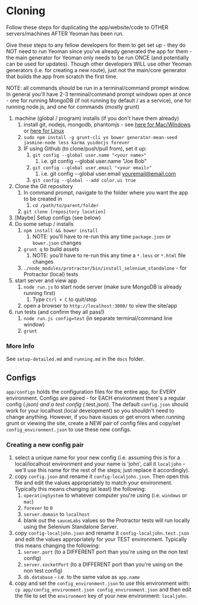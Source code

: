 # Cloning

Follow these steps for duplicating the app/website/code to OTHER servers/machines AFTER Yeoman has been run.

Give these steps to any fellow developers for them to get set up - they do NOT need to run Yeoman since you've already generated the app for them - the main generator for Yeoman only needs to be run ONCE (and potentially can be used for updates). Though other developers WILL use other Yeoman generators (i.e. for creating a new route), just not the main/core generator that builds the app from scratch the first time.

NOTE: all commands should be run in a terminal/command prompt window.
In general you'll have 2-3 terminal/command prompt windows open at once - one for running MongoDB (if not running by default / as a service), one for running node.js, and one for commands (mostly grunt)

1. machine (global / program) installs (if you don't have them already)
	1. install git, nodejs, mongodb, phantomjs - see [here for Mac/Windows](https://github.com/jackrabbitsgroup/generator-mean-seed/blob/master/main/templates/docs/setup-server-windows-mac.md) or [here for Linux](https://github.com/jackrabbitsgroup/generator-mean-seed/blob/master/main/templates/docs/setup-server-linux.md)
	2. `sudo npm install -g grunt-cli yo bower generator-mean-seed jasmine-node less karma yuidocjs forever`
	3. IF using Github (to clone/push/pull from), set it up:
		1. `git config --global user.name "<your name>"`
			1. i.e. git config --global user.name "Joe Bob"
		2. `git config --global user.email "<your email>"`
			1. i.e. git config --global user.email youremail@email.com
		3. `git config --global --add color.ui true`
2. Clone the Git repository
	1. In command prompt, navigate to the folder where you want the app to be created in
		1. `cd /path/to/parent/folder`
	2. `git clone [repository location]`
3. [Maybe] Setup configs (see below)
4. Do some setup / installs
	1. `npm install && bower install`
		1. NOTE: you'll have to re-run this any time `package.json` or `bower.json` changes
	2. `grunt q` to build assets
		1. NOTE: you'll have to re-run this any time a `*.less` or `*.html` file changes
	3. `./node_modules/protractor/bin/install_selenium_standalone` - for Protractor (local) tests
5. start server and view app
	1. `node run.js` to start node server (make sure MongoDB is already running first)
		1. Type `Ctrl + C` to quit/stop
	2. open a browser to `http://localhost:3000/` to view the site/app
6. run tests (and confirm they all pass!)
	1. `node run.js config=test` (in separate terminal/command line window)
	2. `grunt`
	

### More Info
See `setup-detailed.md` and `running.md` in the `docs` folder.



## Configs
`app/configs` holds the configuration files for the entire app, for EVERY environment. Configs are paired - for EACH environment there's a regular config (*.json) and a test config (*.test.json). The default `config.json` should work for your localhost (local development) so you shouldn't need to change anything. However, if you have issues or get errors when running grunt or viewing the site, create a NEW pair of config files and copy/set `config_environment.json` to use these new configs.

### Creating a new config pair

1. select a unique name for your new config (i.e. assuming this is for a local/localhost environment and your name is 'john', call it `localjohn` - we'll use this name for the rest of the steps; just replace it accordingly).
2. copy `config.json` and rename it `config-localjohn.json`. Then open this file and edit the values appropriately to match your environment. Typically this means changing (at least) the following:
	1. `operatingSystem` to whatever computer you're using (i.e. `windows` or `mac`)
	2. `forever` to `0`
	3. `server.domain` to `localhost`
	4. blank out the `sauceLabs` values so the Protractor tests will run locally using the Selenium Standalone Server.
3. copy `config-localjohn.json` and rename it `config-localjohn.test.json` and edit the values appropriately for your TEST environment. Typically this means changing the following:
	1. `server.port` (to a DIFFERENT port than you're using on the non test config)
	2. `server.socketPort` (to a DIFFERENT port than you're using on the non test config)
	3. `db.database` - i.e. to the same value as `app.name`
4. copy and set the `config_environment.json` to use this environment with: `cp app/config_environment.json config_environment.json` and then edit the file to set the `environment` key of your new environment: `localjohn`.


